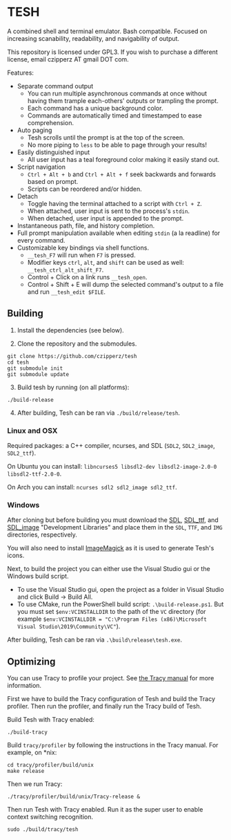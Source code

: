 # TESH

A combined shell and terminal emulator.  Bash compatible.
Focused on increasing scanability, readability, and navigability of output.

This repository is licensed under GPL3.  If you wish to
purchase a different license, email czipperz AT gmail DOT com.

Features:
* Separate command output
  - You can run multiple asynchronous commands at once
    without having them trample each-others' outputs or trampling the prompt.
  - Each command has a unique background color.
  - Commands are automatically timed and timestamped to ease comprehension.
* Auto paging
  - Tesh scrolls until the prompt is at the top of the screen.
  - No more piping to `less` to be able to page through your results!
* Easily distinguished input
  - All user input has a teal foreground color making it easily stand out.
* Script navigation
  - `Ctrl + Alt + b` and `Ctrl + Alt + f` seek backwards and forwards based on prompt.
  - Scripts can be reordered and/or hidden.
* Detach
  - Toggle having the terminal attached to a script with `Ctrl + Z`.
  - When attached, user input is sent to the process's `stdin`.
  - When detached, user input is appended to the prompt.
* Instantaneous path, file, and history completion.
* Full prompt manipulation available when editing `stdin` (a la readline) for every command.
* Customizable key bindings via shell functions.
  - `__tesh_F7` will run when `F7` is pressed.
  - Modifier keys `ctrl`, `alt`, and `shift` can be used as well:
    `__tesh_ctrl_alt_shift_F7`.
  - Control + Click on a link runs `__tesh_open`.
  - Control + Shift + E will dump the selected command's
    output to a file and run `__tesh_edit $FILE`.






## Building

1. Install the dependencies (see below).

2. Clone the repository and the submodules.

```
git clone https://github.com/czipperz/tesh
cd tesh
git submodule init
git submodule update
```

3. Build tesh by running (on all platforms):

```
./build-release
```

4. After building, Tesh can be ran via `./build/release/tesh`.

### Linux and OSX

Required packages: a C++ compiler, ncurses, and SDL (`SDL2`, `SDL2_image`, `SDL2_ttf`).

On Ubuntu you can install: `libncurses5 libsdl2-dev libsdl2-image-2.0-0 libsdl2-ttf-2.0-0`.

On Arch you can install: `ncurses sdl2 sdl2_image sdl2_ttf`.

### Windows

After cloning but before building you must download the [SDL], [SDL_ttf], and [SDL_image]
"Development Libraries" and place them in the `SDL`, `TTF`, and `IMG` directories, respectively.

[SDL]: https://www.libsdl.org/download-2.0.php
[SDL_ttf]: https://www.libsdl.org/projects/SDL_ttf/
[SDL_image]: https://www.libsdl.org/projects/SDL_image/

You will also need to install [ImageMagick] as it is used to generate Tesh's icons.

[ImageMagick]: https://imagemagick.org/script/download.php

Next, to build the project you can either use the Visual Studio gui or the Windows build script.

* To use the Visual Studio gui, open the project as a
  folder in Visual Studio and click Build -> Build All.
* To use CMake, run the PowerShell build script: `.\build-release.ps1`.  But you must set
  `$env:VCINSTALLDIR` to the path of the `VC` directory (for example `$env:VCINSTALLDIR =
  "C:\Program Files (x86)\Microsoft Visual Studio\2019\Community\VC"`).

After building, Tesh can be ran via `.\build\release\tesh.exe`.






## Optimizing

You can use Tracy to profile your project.  See [the Tracy manual] for more information.

[the Tracy manual]: https://bitbucket.com/wolfpld/tracy/downloads/tracy.pdf

First we have to build the Tracy configuration of Tesh and build the Tracy
profiler.  Then run the profiler, and finally run the Tracy build of Tesh.

Build Tesh with Tracy enabled:
```
./build-tracy
```

Build `tracy/profiler` by following the instructions in the Tracy manual.  For example, on *nix:
```
cd tracy/profiler/build/unix
make release
```

Then we run Tracy:
```
./tracy/profiler/build/unix/Tracy-release &
```

Then run Tesh with Tracy enabled.  Run it as the
super user to enable context switching recognition.
```
sudo ./build/tracy/tesh
```
